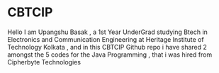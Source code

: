 # CBTCIP
Hello I am Upangshu Basak , a 1st Year UnderGrad studying Btech in Electronics and Communication Engineering at Heritage Institute of Technology Kolkata , and in this CBTCIP Github repo i have shared 2 amongst the 5 codes for the Java Programming , that i was hired from Cipherbyte Technologies
